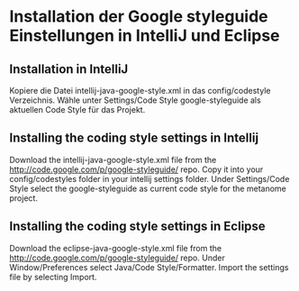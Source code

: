Installation der Google styleguide Einstellungen in IntelliJ und Eclipse
========================================================================

Installation in IntelliJ
------------------------

Kopiere die Datei intellij-java-google-style.xml in das config/codestyle Verzeichnis. Wähle unter
Settings/Code Style google-styleguide als aktuellen Code Style für das Projekt.


Installing the coding style settings in Intellij
----------------------------------------------

Download the intellij-java-google-style.xml file from the http://code.google.com/p/google-styleguide/ repo.
Copy it into your config/codestyles folder in your intellij settings folder.
 Under Settings/Code Style select the google-styleguide as current code style for the metanome project.

Installing the coding style settings in Eclipse
------------------------------------------------

Download the eclipse-java-google-style.xml file from the http://code.google.com/p/google-styleguide/ repo.
Under Window/Preferences select Java/Code Style/Formatter. Import the settings file by selecting Import.

